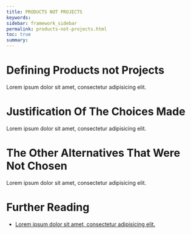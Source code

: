 ```yaml
---
title: PRODUCTS NOT PROJECTS
keywords:
sidebar: framework_sidebar
permalink: products-not-projects.html
toc: true
summary:
---
```


# Defining Products not Projects
Lorem ipsum dolor sit amet, consectetur adipisicing elit.

# Justification Of The Choices Made
Lorem ipsum dolor sit amet, consectetur adipisicing elit.

# The Other Alternatives That Were Not Chosen
Lorem ipsum dolor sit amet, consectetur adipisicing elit.

# Further Reading
* [Lorem ipsum dolor sit amet, consectetur adipisicing elit.]()
